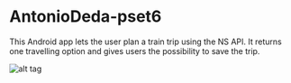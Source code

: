 # AntonioDeda-pset6
This Android app lets the user plan a train trip using the NS API. It returns one travelling option and gives users the possibility to save the trip.

![alt tag](http://oi67.tinypic.com/o6cvt3.jpg)
